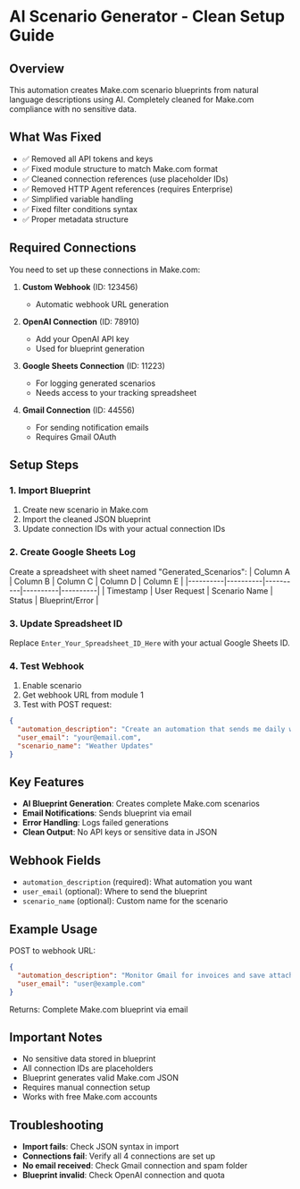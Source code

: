 # AI Scenario Generator - Clean Setup Guide

## Overview
This automation creates Make.com scenario blueprints from natural language descriptions using AI. Completely cleaned for Make.com compliance with no sensitive data.

## What Was Fixed
- ✅ Removed all API tokens and keys
- ✅ Fixed module structure to match Make.com format
- ✅ Cleaned connection references (use placeholder IDs)
- ✅ Removed HTTP Agent references (requires Enterprise)
- ✅ Simplified variable handling
- ✅ Fixed filter conditions syntax
- ✅ Proper metadata structure

## Required Connections
You need to set up these connections in Make.com:

1. **Custom Webhook** (ID: 123456)
   - Automatic webhook URL generation
   
2. **OpenAI Connection** (ID: 78910)
   - Add your OpenAI API key
   - Used for blueprint generation

3. **Google Sheets Connection** (ID: 11223) 
   - For logging generated scenarios
   - Needs access to your tracking spreadsheet

4. **Gmail Connection** (ID: 44556)
   - For sending notification emails
   - Requires Gmail OAuth

## Setup Steps

### 1. Import Blueprint
1. Create new scenario in Make.com
2. Import the cleaned JSON blueprint
3. Update connection IDs with your actual connection IDs

### 2. Create Google Sheets Log
Create a spreadsheet with sheet named "Generated_Scenarios":
| Column A | Column B | Column C | Column D | Column E |
|----------|----------|----------|----------|----------|
| Timestamp | User Request | Scenario Name | Status | Blueprint/Error |

### 3. Update Spreadsheet ID
Replace `Enter_Your_Spreadsheet_ID_Here` with your actual Google Sheets ID.

### 4. Test Webhook
1. Enable scenario
2. Get webhook URL from module 1
3. Test with POST request:
```json
{
  "automation_description": "Create an automation that sends me daily weather updates",
  "user_email": "your@email.com",
  "scenario_name": "Weather Updates"
}
```

## Key Features
- **AI Blueprint Generation**: Creates complete Make.com scenarios
- **Email Notifications**: Sends blueprint via email
- **Error Handling**: Logs failed generations
- **Clean Output**: No API keys or sensitive data in JSON

## Webhook Fields
- `automation_description` (required): What automation you want
- `user_email` (optional): Where to send the blueprint
- `scenario_name` (optional): Custom name for the scenario

## Example Usage
POST to webhook URL:
```json
{
  "automation_description": "Monitor Gmail for invoices and save attachments to Google Drive",
  "user_email": "user@example.com"
}
```

Returns: Complete Make.com blueprint via email

## Important Notes
- No sensitive data stored in blueprint
- All connection IDs are placeholders
- Blueprint generates valid Make.com JSON
- Requires manual connection setup
- Works with free Make.com accounts

## Troubleshooting
- **Import fails**: Check JSON syntax in import
- **Connections fail**: Verify all 4 connections are set up
- **No email received**: Check Gmail connection and spam folder
- **Blueprint invalid**: Check OpenAI connection and quota